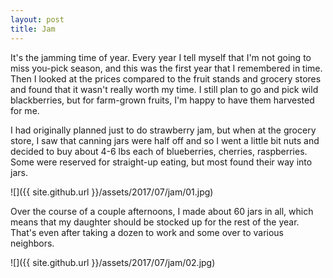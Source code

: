 ```yaml
---
layout: post
title: Jam
---
```

It's the jamming time of year. Every year I tell myself that I'm not going to
miss you-pick season, and this was the first year that I remembered in time.
Then I looked at the prices compared to the fruit stands and grocery stores and
found that it wasn't really worth my time. I still plan to go and pick wild
blackberries, but for farm-grown fruits, I'm happy to have them harvested for
me.

I had originally planned just to do strawberry jam, but when at the grocery
store, I saw that canning jars were half off and so I went a little bit nuts and
decided to buy about 4-6 lbs each of blueberries, cherries, raspberries. Some
were reserved for straight-up eating, but most found their way into jars.

![]({{ site.github.url }}/assets/2017/07/jam/01.jpg)

Over the course of a couple afternoons, I made about 60 jars in all, which means
that my daughter should be stocked up for the rest of the year. That's even
after taking a dozen to work and some over to various neighbors.

![]({{ site.github.url }}/assets/2017/07/jam/02.jpg)
